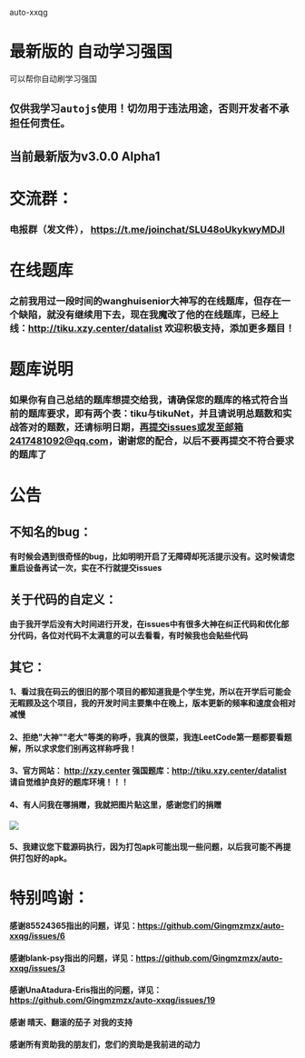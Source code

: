 auto-xxqg
# 最新版的 自动学习强国 
可以帮你自动刷学习强国
## `仅供我学习autojs使用！切勿用于违法用途，否则开发者不承担任何责任。`
## 当前最新版为v3.0.0 Alpha1

# 交流群：
### 电报群（发文件）， https://t.me/joinchat/SLU48oUkykwyMDJl

# 在线题库
### 之前我用过一段时间的wanghuisenior大神写的在线题库，但存在一个缺陷，就没有继续用下去，现在我魔改了他的在线题库，已经上线：http://tiku.xzy.center/datalist 欢迎积极支持，添加更多题目！

# 题库说明
### 如果你有自己总结的题库想提交给我，请确保您的题库的格式符合当前的题库要求，即有两个表：tiku与tikuNet，并且请说明总题数和实战答对的题数，还请标明日期，再提交issues或发至邮箱2417481092@qq.com，谢谢您的配合，以后不要再提交不符合要求的题库了

# 公告

## 不知名的bug：
#### 有时候会遇到很奇怪的bug，比如明明开启了无障碍却死活提示没有。这时候请您重启设备再试一次，实在不行就提交issues

## 关于代码的自定义：
#### 由于我开学后没有大时间进行开发，在issues中有很多大神在纠正代码和优化部分代码，各位对代码不太满意的可以去看看，有时候我也会贴些代码

## 其它：
#### 1、看过我在码云的很旧的那个项目的都知道我是个学生党，所以在开学后可能会无暇顾及这个项目，我的开发时间主要集中在晚上，版本更新的频率和速度会相对减慢
#### 2、拒绝"大神""老大"等类的称呼，我真的很菜，我连LeetCode第一题都要看题解，所以求求您们别再这样称呼我！
#### 3、官方网站： http://xzy.center 强国题库：http://tiku.xzy.center/datalist 请自觉维护良好的题库环境！！！
#### 4、有人问我在哪捐赠，我就把图片贴这里，感谢您们的捐赠
![](http://xzy.center/pic/fullsizerender(2).jpg)
#### 5、我建议您下载源码执行，因为打包apk可能出现一些问题，以后我可能不再提供打包好的apk。

# 特别鸣谢：
#### 感谢85524365指出的问题，详见：https://github.com/Gingmzmzx/auto-xxqg/issues/6
#### 感谢blank-psy指出的问题，详见：https://github.com/Gingmzmzx/auto-xxqg/issues/3
#### 感谢UnaAtadura-Eris指出的问题，详见：https://github.com/Gingmzmzx/auto-xxqg/issues/19
#### 感谢 晴天、翻滚的茄子 对我的支持
#### 感谢所有资助我的朋友们，您们的资助是我前进的动力
